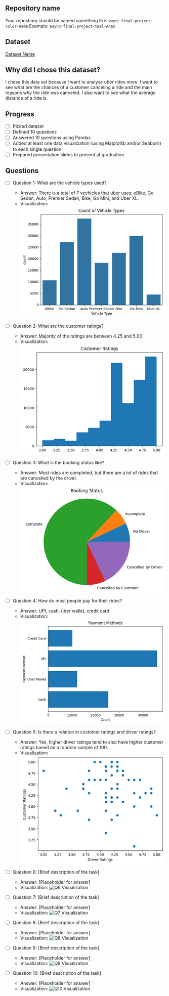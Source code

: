 ## Repository name
Your repostiory should be named something like `async-final-project-color-name`
Example: `async-final-project-teal-Anas`

## Dataset
[Dataset Name](https://www.kaggle.com/datasets/yashdevladdha/uber-ride-analytics-dashboard)

## Why did I chose this dataset?

I chose this data set because I want to analyze uber rides more. I want to see what are the chances of a customer canceling a ride and the main reasons why the ride was canceled. I also want to see what the average distance of a ride is. 

## Progress
- [ ] Picked dataset
- [ ] Defined 10 questions
- [ ] Answered 10 questions using Pandas
- [ ] Added at least one data visualization (using Matplotlib and/or Seaborn) to each single question
- [ ] Prepared presentation slides to present at graduation

## Questions
- [ ] Question 1: What are the vehicle types used?
  - Answer: There is a total of 7 vechicles that uber uses: eBike, Go Sedan, Auto, Premier Sedan, Bike, Go Mini, and Uber XL. 
  - Visualization: ![Q1 Visualization](images/output_q1.png)

- [ ] Question 2: What are the customer ratings?
  - Answer: Majority of the ratings are between 4.25 and 5.00
  - Visualization: ![Q2 Visualization](images/output_q2.png)

- [ ] Question 3: What is the booking status like?
  - Answer: Most rides are completed, but there are a lot of rides that are cancelled by the driver.
  - Visualization: ![Q3 Visualization](images/output_q3.png)

- [ ] Question 4: How do most people pay for their rides?
  - Answer: UPI, cash, uber wallet, credit card
  - Visualization: ![Q4 Visualization](images/output_q4.png)

- [ ] Question 5: Is there a relation in customer ratings and driver ratings?
  - Answer: Yes, higher driver ratings tend to also have higher customer ratings based on a random sample of 100. 
  - Visualization: ![Q5 Visualization](images/output_q5.png)

- [ ] Question 6: [Brief description of the task]
  - Answer: [Placeholder for answer]
  - Visualization: ![Q6 Visualization](https://example.com/path-to-image-6.png)

- [ ] Question 7: [Brief description of the task]
  - Answer: [Placeholder for answer]
  - Visualization: ![Q7 Visualization](https://example.com/path-to-image-7.png)

- [ ] Question 8: [Brief description of the task]
  - Answer: [Placeholder for answer]
  - Visualization: ![Q8 Visualization](https://example.com/path-to-image-8.png)

- [ ] Question 9: [Brief description of the task]
  - Answer: [Placeholder for answer]
  - Visualization: ![Q9 Visualization](https://example.com/path-to-image-9.png)

- [ ] Question 10: [Brief description of the task]
  - Answer: [Placeholder for answer]
  - Visualization: ![Q10 Visualization](https://example.com/path-to-image-10.png)
